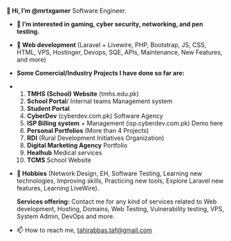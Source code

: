 **👋 Hi, I’m @mrtxgamer** Software Engineer.
- **👀 I’m interested in gaming, cyber security, networking, and pen testing.**
- **🌱 Web development** (Laravel + Livewire, PHP, Bootstrap, JS, CSS, HTML, VPS, Hostinger, Devops, SQE, APIs, Maintenance, New Features, and more)

- **Some Comercial/Industry Projects I have done so far are:**
- 1. **TMHS (School) Website** (tmhs.edu.pk)
  2. **School Portal**/ Internal teams Management system
  3. **Student Portal**  
  4. **CyberDev** (cyberdev.com.pk) Software Agency
  5. **ISP Billing system** + Management (isp.cyberdev.com.pk) Demo here
  6. **Personal Portfolios** (More than 4 Projects) 
  7. **RDI** (Rural Development Initiatives Organization)
  8. **Digital Marketing Agency** Portfolio
  9.  **Healhub** Medical services
  10.  **TCMS** School Website

- **👀 Hobbies** (Network Design, EH, Software Testing, Learning new technologies, Improving skills, Practicing new tools, Explore Laravel new features, Learning LiveWire).

  
    **Services offering:**
  Contact me for any kind of services related to Web development, Hosting, Domains, Web Testing, Vulnerability testing, VPS, System Admin, DevOps and more.
- 📫 How to reach me, tahirabbas.taf@gmail.com




  
<!---
mrtx99/mrtx99 is a ✨ special ✨ repository because its `README.md` (this file) appears on your GitHub profile.
You can click the Preview link to take a look at your changes.
--->
